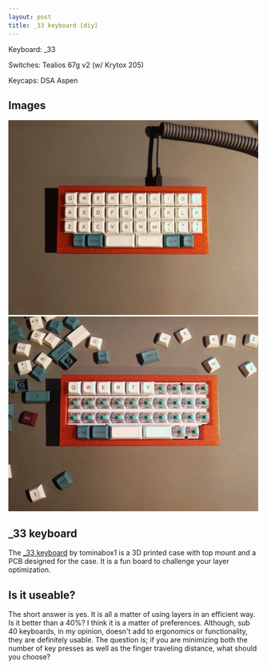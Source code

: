 ```yaml
---
layout: post
title: _33 keyboard [diy]
---
```


Keyboard: \_33

Switches: Tealios 67g v2 (w/ Krytox 205)

Keycaps: DSA Aspen

## Images
<img src="/images/331.jpg" width="500">
<img src="/images/332.jpg" width="500">

## _33 keyboard
The [\_33 keyboard](https://github.com/tominabox1/_33-Keyboard) by tominabox1 is a 3D printed case
with top mount and a PCB designed for the case. It is a fun board to challenge your layer
optimization.

## Is it useable?
The short answer is yes. It is all a matter of using layers in an efficient way. Is it better than
a 40%? I think it is a matter of preferences. Although, sub 40 keyboards, in my opinion, doesn't add
to ergonomics or functionality, they are definitely usable. The question is; if you are minimizing
both the number of key presses as well as the finger traveling distance, what should you choose?
